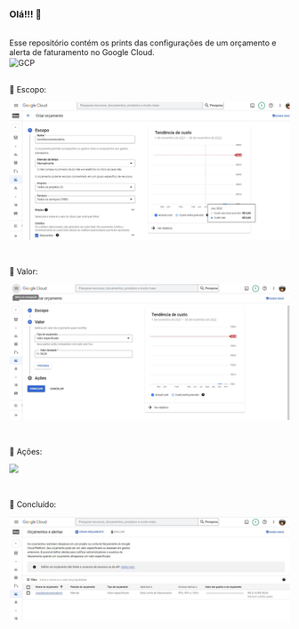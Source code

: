 ### Olá!!! 👋

</br> 
 Esse repositório contém os prints das configurações de um orçamento e alerta de faturamento no Google Cloud.

</br> 

<div styLe="display:inline_block" >
<img align="center" alt="GCP" src="https://img.shields.io/badge/GoogleCloud-%234285F4.svg?style=for-the-badge&logo=google-cloud&logoColor=white" />
</div>

</br>

📌 Escopo:

![](img/escopo.JPG) 

</br>

📌 Valor:

![](img/valor.JPG) 

</br>

📌 Ações:

![](img/açoes.JPG) 

</br>

📌 Concluído:

![](img/concluido.JPG) 

